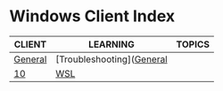 # Windows Client Index

|CLIENT|LEARNING|TOPICS|
|---|---|---|
|[General](windows/client/client-general)|[Troubleshooting]([General](windows/client/client-general#troubleshooting)||
|[10](windows/client/client-10)|[WSL](windows/client/client-10#windows-subsystem-for-linux)||
